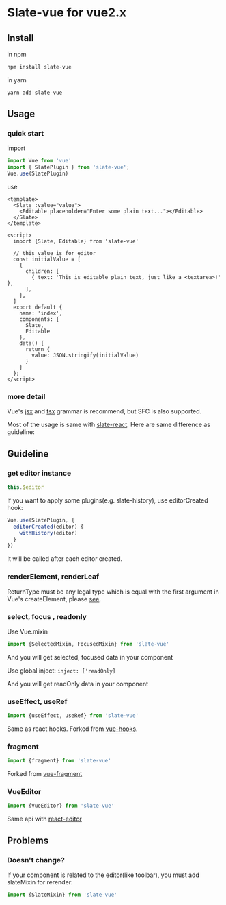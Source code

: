 # Slate-vue for vue2.x

## Install

in npm

```javascript
npm install slate-vue
```

in yarn

```javascript
yarn add slate-vue
```

## Usage

### quick start

import

```javascript
import Vue from 'vue'
import { SlatePlugin } from 'slate-vue';
Vue.use(SlatePlugin)
```

use

```vue
<template>
  <Slate :value="value">
    <Editable placeholder="Enter some plain text..."></Editable>
  </Slate>
</template>

<script>
  import {Slate, Editable} from 'slate-vue'

  // this value is for editor
  const initialValue = [
    {
      children: [
        { text: 'This is editable plain text, just like a <textarea>!' },
      ],
    },
  ]
  export default {
    name: 'index',
    components: {
      Slate,
      Editable
    },
    data() {
      return {
        value: JSON.stringify(initialValue)
      }
    }
  };
</script>
```

### more detail

Vue's [jsx](https://github.com/vuejs/jsx) and [tsx](https://github.com/wonderful-panda/vue-tsx-support) grammar is recommend, but SFC is also supported.

Most of the usage is same with [slate-react](https://github.com/ianstormtaylor/slate/tree/master/packages/slate-react). Here are same difference as guideline:

## Guideline

### get editor instance

```javascript
this.$editor
```

If you want to apply some plugins(e.g. slate-history), use editorCreated hook:

```javascript
Vue.use(SlatePlugin, {
  editorCreated(editor) {
    withHistory(editor)
  }
})
```

It will be called after each editor created.

### renderElement, renderLeaf

ReturnType must be any legal type which is equal with the first argument in Vue's createElement, please [see](https://vuejs.org/v2/guide/render-function.html#createElement-Arguments).

### select, focus , readonly

Use Vue.mixin
```javascript
import {SelectedMixin, FocusedMixin} from 'slate-vue'
```
And you will get selected, focused data in your component

Use global inject: ```inject: ['readOnly]``` 

And you will get readOnly data in your component

### useEffect, useRef

```javascript
import {useEffect, useRef} from 'slate-vue'
```

Same as react hooks. Forked from [vue-hooks](https://github.com/yyx990803/vue-hooks).

### fragment

```javascript
import {fragment} from 'slate-vue'
```

Forked from [vue-fragment](https://github.com/Thunberg087/vue-fragment)

### VueEditor

```javascript
import {VueEditor} from 'slate-vue'
```

Same api with [react-editor](https://docs.slatejs.org/libraries/slate-react#reacteditor)

## Problems

### Doesn't change?

If your component is related to the editor(like toolbar), you must add slateMixin for rerender:

```javascript
import {SlateMixin} from 'slate-vue'
```
